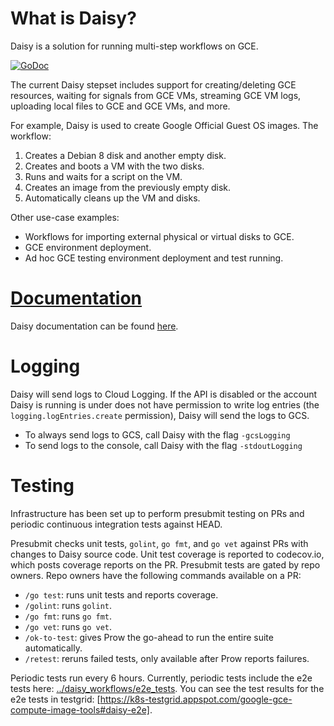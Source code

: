 # What is Daisy?
Daisy is a solution for running multi-step workflows on GCE.

[![GoDoc](https://godoc.org/github.com/GoogleCloudPlatform/compute-image-tools/daisy?status.svg)](https://godoc.org/github.com/GoogleCloudPlatform/compute-image-tools/daisy)

The current Daisy stepset includes support for creating/deleting GCE resources,
waiting for signals from GCE VMs, streaming GCE VM logs, uploading local files
to GCE and GCE VMs, and more.

For example, Daisy is used to create Google Official Guest OS images. The
workflow:
1. Creates a Debian 8 disk and another empty disk.
2. Creates and boots a VM with the two disks.
3. Runs and waits for a script on the VM.
4. Creates an image from the previously empty disk.
5. Automatically cleans up the VM and disks.

Other use-case examples:
* Workflows for importing external physical or virtual disks to GCE.
* GCE environment deployment.
* Ad hoc GCE testing environment deployment and test running.

# [Documentation](https://googlecloudplatform.github.io/compute-image-tools/daisy.html)

Daisy documentation can be found
[here](https://googlecloudplatform.github.io/compute-image-tools/daisy.html).

# Logging

Daisy will send logs to Cloud Logging. If the API is disabled or the
account Daisy is running is under does not have permission to write log entries
(the `logging.logEntries.create` permission), Daisy will send the logs to GCS.

- To always send logs to GCS, call Daisy with the flag `-gcsLogging`
- To send logs to the console, call Daisy with the flag `-stdoutLogging`

# Testing
Infrastructure has been set up to perform presubmit testing on PRs and
periodic continuous integration tests against HEAD.

Presubmit checks unit tests, `golint`, `go fmt`, and `go vet` against PRs
with changes to Daisy source code. Unit test coverage is reported to
codecov.io, which posts coverage reports on the PR. Presubmit tests are
gated by repo owners. Repo owners have the following commands available on
a PR:
* `/go test`: runs unit tests and reports coverage.
* `/golint`: runs `golint`.
* `/go fmt`: runs `go fmt`.
* `/go vet`: runs `go vet`.
* `/ok-to-test`: gives Prow the go-ahead to run the entire suite automatically.
* `/retest`: reruns failed tests, only available after Prow reports failures.

Periodic tests run every 6 hours. Currently, periodic tests include the e2e
tests here: [../daisy_workflows/e2e_tests](../daisy_workflows/e2e_tests). You
can see the test results for the e2e tests in testgrid: [https://k8s-testgrid.appspot.com/google-gce-compute-image-tools#daisy-e2e].

